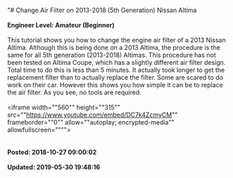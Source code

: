 "# Change Air Filter on 2013-2018 (5th Generation) Nissan Altima<br /><br />**Engineer Level: Amateur (Beginner)** <br /><br /> This tutorial shows you how to change the engine air filter of a 2013 Nissan Altima. Although this is being done on a 2013 Altima, the procedure is the same for all 5th generation (2013-2018) Altimas. This procedure has not been tested on Altima Coupe, which has a slightly different air filter design. Total time to do this is less than 5 minutes. It actually took longer to get the replacement filter than to actually replace the filter. Some are scared to do work on their car. However this shows you how simple it can be to replace the air filter. As you see, no tools are required.<br /> <br /> ​​​​​​​<iframe width=""560"" height=""315"" src=""https://www.youtube.com/embed/DC7k4ZcmyCM"" frameborder=""0"" allow=""autoplay; encrypted-media"" allowfullscreen=""""></iframe><br /><br /><br />**Posted: 2018-10-27 09:00:02** <br /><br />**Updated: 2019-05-30 19:48:16** <br /><br />
